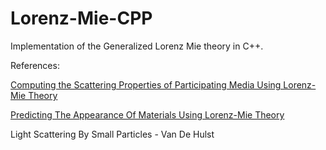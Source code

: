 # Lorenz-Mie-CPP
Implementation of the Generalized Lorenz Mie theory in C++.

References:

[Computing the Scattering Properties of Participating Media Using Lorenz-Mie Theory](https://cseweb.ucsd.edu//~henrik/papers/lorenz_mie_theory/computing_scattering_properties_using_lorenz_mie_theory.pdf)

[Predicting The Appearance Of Materials Using Lorenz-Mie Theory](http://people.compute.dtu.dk/jerf/papers/predicting.pdf)

Light Scattering By Small Particles - Van De Hulst
